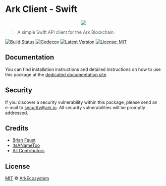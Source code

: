 # Ark Client - Swift

<p align="center">
    <img src="https://github.com/ArkEcosystem/swift-client/blob/master/banner.png" />
</p>

> A simple Swift API client for the Ark Blockchain.

[![Build Status](https://img.shields.io/travis/ArkEcosystem/swift-client/master.svg?style=flat-square)](https://travis-ci.org/ArkEcosystem/swift-client)
[![Codecov](https://img.shields.io/codecov/c/github/arkecosystem/swift-client.svg)](https://codecov.io/gh/arkecosystem/swift-client)
[![Latest Version](https://img.shields.io/github/release/ArkEcosystem/swift-client.svg?style=flat-square)](https://github.com/ArkEcosystem/swift-client/releases)
[![License: MIT](https://img.shields.io/badge/License-MIT-yellow.svg)](https://opensource.org/licenses/MIT)

## Documentation

You can find installation instructions and detailed instructions on how to use this package at the [dedicated documentation site](https://docs.ark.io/v1.0/docs/clients-swift).

## Security

If you discover a security vulnerability within this package, please send an e-mail to security@ark.io. All security vulnerabilities will be promptly addressed.

## Credits

- [Brian Faust](https://github.com/faustbrian)
- [ItsANameToo](https://github.com/ItsANameToo)
- [All Contributors](../../../../contributors)

## License

[MIT](LICENSE) © [ArkEcosystem](https://ark.io)
